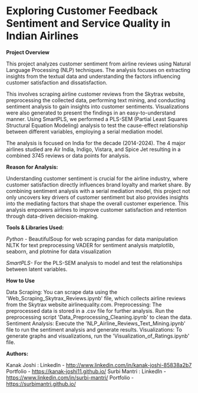 # Exploring Customer Feedback Sentiment and Service Quality in Indian Airlines

**Project Overview**

This project analyzes customer sentiment from airline reviews using Natural Language Processing (NLP) techniques. The analysis focuses on extracting insights from the textual data and understanding the factors influencing customer satisfaction and dissatisfaction.

This involves scraping airline customer reviews from the Skytrax website, preprocessing the collected data, performing text mining, and conducting sentiment analysis to gain insights into customer sentiments. Visualizations were also generated to present the findings in an easy-to-understand manner. Using SmartPLS, we performed a PLS-SEM (Partial Least Squares Structural Equation Modeling) analysis to test the cause-effect relationship between different variables, employing a serial mediation model.

The analysis is focused on India for the decade (2014-2024). The 4 major airlines studied are Air India, Indigo, Vistara, and Spice Jet resulting in a combined 3745 reviews or data points for analysis.

**Reason for Analysis:**

Understanding customer sentiment is crucial for the airline industry, where customer satisfaction directly influences brand loyalty and market share. By combining sentiment analysis with a serial mediation model, this project not only uncovers key drivers of customer sentiment but also provides insights into the mediating factors that shape the overall customer experience. This analysis empowers airlines to improve customer satisfaction and retention through data-driven decision-making.

**Tools & Libraries Used:**

*Python -* 
BeautifulSoup for web scraping
pandas for data manipulation
NLTK for text preprocessing
VADER for sentiment analysis
matplotlib, seaborn, and plotnine for data visualization

*SmartPLS-*
For the PLS-SEM analysis to model and test the relationships between latent variables.

**How to Use**

Data Scraping: You can scrape data using the 'Web_Scraping_Skytrax_Reviews.ipynb' file, which collects airline reviews from the Skytrax website airlinequality.com.
Preprocessing: The preprocessed data is stored in a .csv file for further analysis. Run the preprocessing script 'Data_Preprocessing_Cleaning.ipynb' to clean the data.
Sentiment Analysis: Execute the 'NLP_Airline_Reviews_Text_Mining.ipynb' file to run the sentiment analysis and generate results.
Visualizations: To generate graphs and visualizations, run the 'Visualization_of_Ratings.ipynb' file.

**Authors:**

Kanak Joshi : LinkedIn - http://www.linkedin.com/in/kanak-joshi-85838a2b7
             Portfolio - https://kanak-joshi11.github.io/
Surbi Mantri : LinkedIn - https://www.linkedin.com/in/surbi-mantri/ 
              Portfolio - https://surbimantri.github.io/
